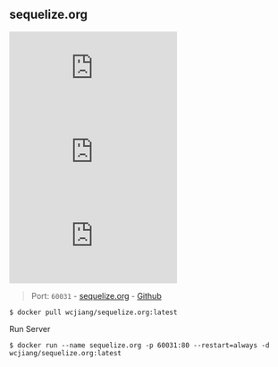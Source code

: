 sequelize.org
---
[![Docker Image Version (latest by date)](https://img.shields.io/docker/v/wcjiang/sequelize.org)](https://hub.docker.com/r/wcjiang/sequelize.org) ![Docker Image Size (latest by date)](https://img.shields.io/docker/image-size/wcjiang/sequelize.org) ![Docker Pulls](https://img.shields.io/docker/pulls/wcjiang/sequelize.org)

> Port: `60031` - [sequelize.org](https://sequelize.org/)  - [Github](https://github.com/sequelize/sequelize.org)

```shell
$ docker pull wcjiang/sequelize.org:latest
```

Run Server

```shell
$ docker run --name sequelize.org -p 60031:80 --restart=always -d wcjiang/sequelize.org:latest
```
